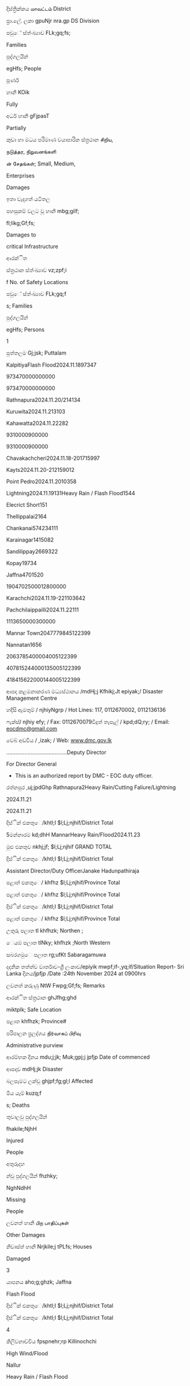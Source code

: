 දිස්ත්‍රික්කය மாவட்டம் District

ප්‍රා.ලේ. ලකා gpuNjr nra.gp DS Division

පවුේ ස්ත්‍ංඛ්‍යාව FLk;gq;fs;

Families

පුද්ගලයින්

egHfs; People

පූර්ණ

හානි KOik

Fully

අර්ධ හානි gFjpasT

Partially

කුඩා හා මධය පරිමාණ වයාපාරික ස්ත්‍රථාන சிறிய,

நடுத்தர, நிறுவனங்களி

ன் சேதங்கள்; Small, Medium,

Enterprises

Damages

ඉතා වැදගත් යටිතල

පහසුකම් වලට වූ හානි mbg;gilf;

fl;likg;Gf;fs;

Damages to

critical Infrastructure

ආරක්ිත

ස්ත්‍රථාන ස්ත්‍ංඛ්‍යාව vz;zpf;i

f No. of Safety Locations

පවුේ ස්ත්‍ංඛ්‍යාව FLk;gq;f

s; Families

පුද්ගලයින්

egHfs; Persons

1

පුත්තලම Gj;jsk; Puttalam

KalpitiyaFlash Flood2024.11.1897347

973470000000000

973470000000000

Rathnapura2024.11.20/214134

Kuruwita2024.11.213103

Kahawatta2024.11.22282

9310000900000

9310000900000

Chavakachcheri2024.11.18-201715997

Kayts2024.11.20-212159012

Point Pedro2024.11.2010358

Lightning2024.11.19131Heavy Rain / Flash Flood1544

Elecrict Short151

Thellippalai2164

Chankanai574234111

Karainagar1415082

Sandilippay2669322

Kopay19734

Jaffna4701520

1904702500012800000

Karachchi2024.11.19-221103642

Pachchilaippailli2024.11.22111

1113650000300000

Mannar Town2047779845122399

Nannatan1656

2063785400004005122399

407815244000135005122399

418415622000144005122399

ආපදා කළමනාකරණ මධ්‍යස්ථානය /mdHj;j Kfhikj;Jt epiyak;/ Disaster Management Centre

හදිසි ඇමතුම් / njhiyNgrp / Hot Lines: 117, 0112670002, 0112136136

ෆැක්ස්/ njhiy efy; / Fax: 0112670079විදුත් තැපැල් / kpd;dQ;ry; / Email: eocdmc@gmail.com

වෙබ් අඩවිය / ,izak; / Web: www.dmc.gov.lk

….....................................Deputy Director

For Director General

* This is an authorized report by DMC - EOC duty officer.

රත්නපුර ,uj;jpdGhp Rathnapura2Heavy Rain/Cutting Faliure/Lightning

2024.11.21

2024.11.21

දිස්ික් එකතුෙ/khtl;l $l;Lj;njhif/District Total

5මන්නාරම kd;dhH MannarHeavy Rain/Flood2024.11.23

මුළු එකතුව nkhj;jf; $l;Lj;njhif GRAND TOTAL

දිස්ික් එකතුෙ/khtl;l $l;Lj;njhif/District Total

Assistant Director/Duty OfficerJanake Hadunpathiraja

පළාත් ඵකතුෙ/ khfhz $l;Lj;njhif/Province Total

පළාත් ඵකතුෙ/ khfhz $l;Lj;njhif/Province Total

දිස්ික් එකතුෙ/khtl;l $l;Lj;njhif/District Total

පළාත් ඵකතුෙ/ khfhz $l;Lj;njhif/Province Total

උතුරු පලාත tl khfhzk; Northen ;

ෙයඹ පලාත tlNky; khfhzk ;North Western

සබරගමුෙ පලාත rg;ufKt Sabaragamuwa

දදනික තත්ත්ව වාර්තාව-ශ්‍රී ලංකාව/epiyik mwpf;if-,yq;if/Situation Report- Sri Lanka දිනය/jpfjp /Date :24th November 2024 at 0900hrs

ලවනත් කරුණු NtW Fwpg;Gf;fs; Remarks

ආරක්ිත ස්ත්‍රථාන ghJfhg;ghd

miktplk; Safe Location

පළාත khfhzk; Province#

පරිපාලන ප්‍රලද්ශය நிர்வாகப் பிரிவு

Administrative purview

ආරම්භක දිනය mdu;j;jk; Muk;gpj;j jpfjp Date of commenced

ආපදාව mdHj;jk Disaster

බලපෑමට ලක්වු ghjpf;fg;gl;l Affected

මිය යෑම් kuzq;f

s; Deaths

තුවාලවු පුද්ගලයින්

fhakile;NjhH

Injured

People

අතුරුදහ

න්වූ පුද්ගලයින් fhzhky;

NghNdhH

Missing

People

ලවනත් හානි பிற பாதிப்புகள்

Other Damages

නිවාස්ත්‍ හානි Nrjkile;j tPLfs; Houses

Damaged

3

යාපනය aho;g;ghzk; Jaffna

Flash Flood

දිස්ික් එකතුෙ/khtl;l $l;Lj;njhif/District Total

දිස්ික් එකතුෙ/khtl;l $l;Lj;njhif/District Total

4

කිලිවනාච්චිය fpspnehr;rp Killinochchi

High Wind/Flood

Nallur

Heavy Rain / Flash Flood